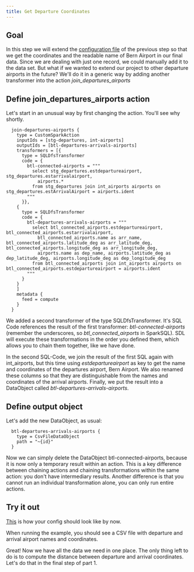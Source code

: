```yaml
---
title: Get Departure Coordinates
---
```


## Goal

In this step we will extend the [configuration file](../config-examples/application-compute-part1-join.conf) of the previous step
so that we get the coordinates and the readable name of Bern Airport in our final data.
Since we are dealing with just one record, we could manually add it to the data set.
But what if we wanted to extend our project to other departure airports in the future?
We'll do it in a generic way by adding another transformer into the action *join_departures_airports*

## Define join_departures_airports action

Let's start in an unusual way by first changing the action. You'll see why shortly.

      join-departures-airports {
        type = CustomSparkAction
        inputIds = [stg-departures, int-airports]
        outputIds = [btl-departures-arrivals-airports]
        transformers = [{
          type = SQLDfsTransformer
          code = {
            btl-connected-airports = """
              select stg_departures.estdepartureairport, stg_departures.estarrivalairport, 
                airports.*
              from stg_departures join int_airports airports on stg_departures.estArrivalAirport = airports.ident
            """
          }},
        {
          type = SQLDfsTransformer
          code = {
            btl-departures-arrivals-airports = """
              select btl_connected_airports.estdepartureairport, btl_connected_airports.estarrivalairport,
                btl_connected_airports.name as arr_name, btl_connected_airports.latitude_deg as arr_latitude_deg, btl_connected_airports.longitude_deg as arr_longitude_deg,
                airports.name as dep_name, airports.latitude_deg as dep_latitude_deg, airports.longitude_deg as dep_longitude_deg
              from btl_connected_airports join int_airports airports on btl_connected_airports.estdepartureairport = airports.ident
            """
          }
        }    
        ]
        metadata {
          feed = compute
        }
      }

We added a second transformer of the type SQLDfsTransformer.
It's SQL Code references the result of the first transformer: *btl-connected-airports* (remember the underscores, so *btl_connected_airports* in SparkSQL).
SDL will execute these transformations in the order you defined them, which allows you to chain them together, like we have done.

In the second SQL-Code, we join the result of the first SQL again with int_airports, but this time using *estdepartureairport* as key
to get the name and coordinates of the departures airport, Bern Airport.
We also renamed these columns so that they are distinguishable from the names and coordinates of the arrival airports.
Finally, we put the result into a DataObject called *btl-departures-arrivals-airports*.

## Define output object

Let's add the new DataObject, as usual:

      btl-departures-arrivals-airports {
        type = CsvFileDataObject
        path = "~{id}"
      }

Now we can simply delete the DataObject btl-connected-airports, because it is now only a temporary result within an action.
This is a key difference between chaining actions and chaining transformations within the same action:
you don't have intermediary results. 
Another difference is that you cannot run an individual transformation alone, you can only run entire actions.


## Try it out

[This](../config-examples/application-compute-part1-dep-arr.conf) is how your config should look like by now.

When running the example, you should see a CSV file with departure and arrival airport names and coordinates.

Great! Now we have all the data we need in one place. The only thing left to do is to compute the distance
between departure and arrival coordinates. Let's do that in the final step of part 1.
